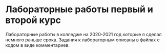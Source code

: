 # Лабораторные работы первый и второй курс

Лабораторные работы в колледже на 2020-2021 год которые я сделал немного раньше срока. 
Задания к лабораторным описаны в файлах с кодом в виде комментариев.
